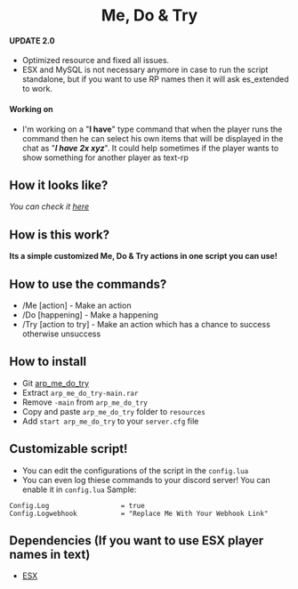<h1 align='center'>Me, Do & Try</a></h1>

#### UPDATE 2.0
* Optimized resource and fixed all issues.
* ESX and MySQL is not necessary anymore in case to run the script standalone, but if you want to use RP names then it will ask es_extended to work.
#### Working on 
* I'm working on a "**I have**" type command that when the player runs the command then he can select his own items that will be displayed in the chat as "***I have 2x xyz***".
It could help sometimes if the player wants to show something for another player as text-rp

## How it looks like?
*You can check it [here](https://forum.cfx.re/t/release-me-do-try-a-more-realistic-fivem-roleplay-addon/4764849)*
## How is this work?

**Its a simple customized Me, Do & Try actions in one script you can use!**

## How to use the commands?

* /Me [action]         - Make an action
* /Do [happening]      - Make a happening
* /Try [action to try] - Make an action which has a chance to success otherwise unsuccess

## How to install

* Git [arp_me_do_try](https://github.com/hoaaiww/arp_me_do_try)
* Extract ```arp_me_do_try-main.rar```
* Remove ```-main``` from ```arp_me_do_try```
* Copy and paste ```arp_me_do_try``` folder to ```resources```
* Add ```start arp_me_do_try``` to your ```server.cfg``` file

## Customizable script!

* You can edit the configurations of the script in the ```config.lua```
* You can even log thiese commands to your discord server! You can enable it in ```config.lua```
Sample:
```
Config.Log                  = true
Config.Logwebhook           = "Replace Me With Your Webhook Link"
```

## Dependencies (If you want to use ESX player names in text)

* [ESX](https://github.com/esx-framework/esx-legacy.git)
